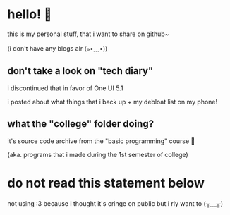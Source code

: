# hello! 🙌

this is my personal stuff, that i want to share on github~

(i don't have any blogs alr (⁠๑⁠•⁠﹏⁠•⁠))

## don't take a look on "tech diary"

i discontinued that in favor of One UI 5.1

i posted about what things that i back up + my debloat list on my phone!

## what the "college" folder doing?

it's source code archive from the "basic programming" course 👀

(aka. programs that i made during the 1st semester of college)

# do not read this statement below

not using :3 because i thought it's cringe on public but i rly want to (⁠╥⁠﹏⁠╥⁠)
